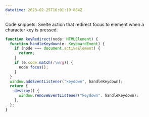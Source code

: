 ```yaml
---
datetime: 2023-02-25T16:01:19.884Z
---
```


Code snippets: Svelte action that redirect focus to element when a character key is pressed.

```ts
function keyRedirect(node: HTMLElement) {
  function handleKeydown(e: KeyboardEvent) {
    if (node === document.activeElement) {
      return;
    }
    if (e.code.match(/\w/g)) {
      node.focus();
    }
  }
  window.addEventListener("keydown", handleKeydown);
  return {
    destroy() {
      window.removeEventListener("keydown", handleKeydown);
    },
  };
}
```
